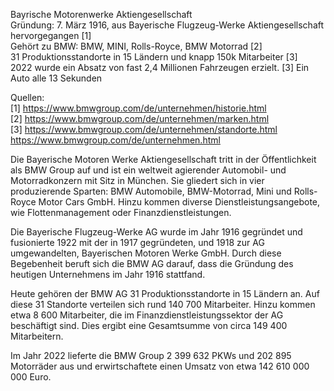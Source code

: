 Bayrische Motorenwerke Aktiengesellschaft  
Gründung: 7. März 1916, aus Bayerische Flugzeug-Werke Aktiengesellschaft hervorgegangen [1]  
Gehört zu BMW: BMW, MINI, Rolls-Royce, BMW Motorrad [2]  
31 Produktionsstandorte in 15 Ländern und knapp 150k Mitarbeiter [3]  
2022 wurde ein Absatz von fast 2,4 Millionen Fahrzeugen erzielt. [3] Ein Auto alle 13 Sekunden

Quellen:  
[1] https://www.bmwgroup.com/de/unternehmen/historie.html  
[2] https://www.bmwgroup.com/de/unternehmen/marken.html  
[3] https://www.bmwgroup.com/de/unternehmen/standorte.html  
https://www.bmwgroup.com/de/unternehmen.html



Die Bayerische Motoren Werke Aktiengesellschaft tritt in der Öffentlichkeit als BMW Group auf und ist ein weltweit agierender Automobil- und Motorradkonzern mit Sitz in München. Sie gliedert sich in vier produzierende Sparten: BMW Automobile, BMW-Motorrad, Mini und Rolls-Royce Motor Cars GmbH. Hinzu kommen diverse Dienstleistungsangebote, wie Flottenmanagement oder Finanzdienstleistungen.  

Die Bayerische Flugzeug-Werke AG wurde im Jahr 1916 gegründet und fusionierte 1922 mit der in 1917 gegründeten, und 1918 zur AG umgewandelten, Bayerischen Motoren Werke GmbH. Durch diese Begebenheit beruft sich die BMW AG darauf, dass die Gründung des heutigen Unternehmens im Jahr 1916 stattfand.  

Heute gehören der BMW AG 31 Produktionsstandorte in 15 Ländern an. Auf diese 31 Standorte verteilen sich rund 140 700 Mitarbeiter. Hinzu kommen etwa 8 600 Mitarbeiter, die im Finanzdienstleistungssektor der AG beschäftigt sind. Dies ergibt eine Gesamtsumme von circa 149 400 Mitarbeitern.  

Im Jahr 2022 lieferte die BMW Group 2 399 632 PKWs und 202 895 Motorräder aus und erwirtschaftete einen Umsatz von etwa 142 610 000 000 Euro.  
